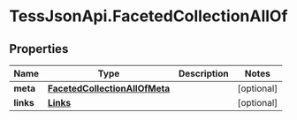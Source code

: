 # TessJsonApi.FacetedCollectionAllOf

## Properties

Name | Type | Description | Notes
------------ | ------------- | ------------- | -------------
**meta** | [**FacetedCollectionAllOfMeta**](FacetedCollectionAllOfMeta.md) |  | [optional] 
**links** | [**Links**](Links.md) |  | [optional] 


